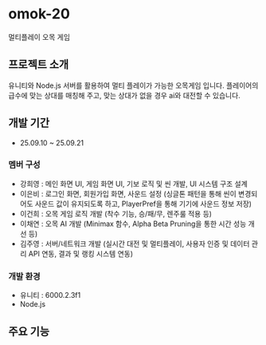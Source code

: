 # omok-20
멀티플레이 오목 게임

## 프로젝트 소개
유니티와 Node.js 서버를 활용하여 멀티 플레이가 가능한 오목게임 입니다. 
플레이어의 급수에 맞는 상대를 매칭해 주고, 맞는 상대가 없을 경우 ai와 대전할 수 있습니다.

## 개발 기간
- 25.09.10 ~ 25.09.21
  
### 멤버 구성
- 강희영 : 메인 화면 UI, 게임 화면 UI, 기보 로직 및 씬 개발, UI 시스템 구조 설계
- 이은비 : 로그인 화면, 회원가입 화면, 사운드 설정 (싱글톤 패턴을 통해 씬이 변경되어도 사운드 값이 유지되도록 하고, PlayerPref을 통해 기기에 사운드 정보 저장)
- 이건희 : 오목 게임 로직 개발 (착수 기능, 승/패/무, 렌주룰 적용 등)
- 이채연 : 오목 AI 개발 (Minimax 함수, Alpha Beta Pruning을 통한 시간 성능 개선 등)
- 김주영 : 서버/네트워크 개발 (실시간 대전 및 멀티플레이, 사용자 인증 및 데이터 관리 API 연동, 결과 및 랭킹 시스템 연동)
  

### 개발 환경
- 유니티 : 6000.2.3f1
- Node.js

## 주요 기능
